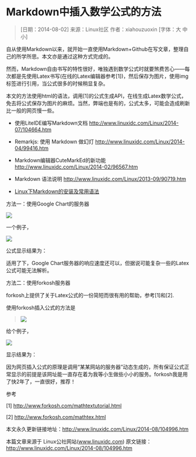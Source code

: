 Markdown中插入数学公式的方法
===

> [日期：2014-08-02] 来源：Linux社区  作者：xiahouzuoxin [字体：大 中 小]  

自从使用Markdown以来，就开始一直使用Markdown+Github在写文章，整理自己的所学所思。本文亦是通过这种方式完成的。

然而，Markdown自由书写的特性很好，唯独遇到数学公式时就要煞费苦心——每次都是先使用Latex书写(在线的Latex编辑器参考[1])，然后保存为图片，使用img标签进行引用，当公式很多的时候稍显复杂。

本文的方法使用html的语法，调用[1]的公式生成API，在线生成Latex数学公式，免去将公式保存为图片的麻烦。当然，弊端也是有的，公式太多，可能会造成刷新比一般的网页慢一些。

- 使用LiteIDE编写Markdown文档 http://www.linuxidc.com/Linux/2014-07/104664.htm

- Remarkjs: 使用 Markdown 做幻灯 http://www.linuxidc.com/Linux/2014-04/99416.htm

- Markdown编辑器CuteMarkEd的新功能 http://www.linuxidc.com/Linux/2014-02/96567.htm

- Markdown 语法说明 http://www.linuxidc.com/Linux/2013-09/90719.htm

- [Linux下Markdown的安装及常用语法](http://www.linuxidc.com/Linux/2013-09/90718.htm)

方法一：使用Google Chart的服务器

<img src="http://chart.googleapis.com/chart?cht=tx&chl= 在此插入Latex公式" style="border:none;">

一个例子，

<img src="http://chart.googleapis.com/chart?cht=tx&chl=\Large x=\frac{-b\pm\sqrt{b^2-4ac}}{2a}" style="border:none;">

公式显示结果为：



适用了下，Google Chart服务器的响应速度还可以，但据说可能复杂一些的Latex公式可能无法解析。

方法二：使用forkosh服务器

forkosh上提供了关于Latex公式的一份简短而很有用的帮助，参考[1]和[2].

使用forkosh插入公式的方法是

> <img src="http://www.forkosh.com/mathtex.cgi? 在此处插入Latex公式">

给个例子，

<img src="http://www.forkosh.com/mathtex.cgi? \Large x=\frac{-b\pm\sqrt{b^2-4ac}}{2a}">

显示结果为：



因为网页插入公式的原理是调用“某某网站的服务器”动态生成的，所有保证公式正常显示的前提是该网址能一直存在着为我等小生做些小小的服务。forkosh我是用了快2年了，一直很好，推荐！

参考

[1] http://www.forkosh.com/mathtextutorial.html

[2] http://www.forkosh.com/mathtex.html

本文永久更新链接地址：http://www.linuxidc.com/Linux/2014-08/104996.htm

本篇文章来源于 Linux公社网站(www.linuxidc.com)  原文链接：http://www.linuxidc.com/Linux/2014-08/104996.htm
